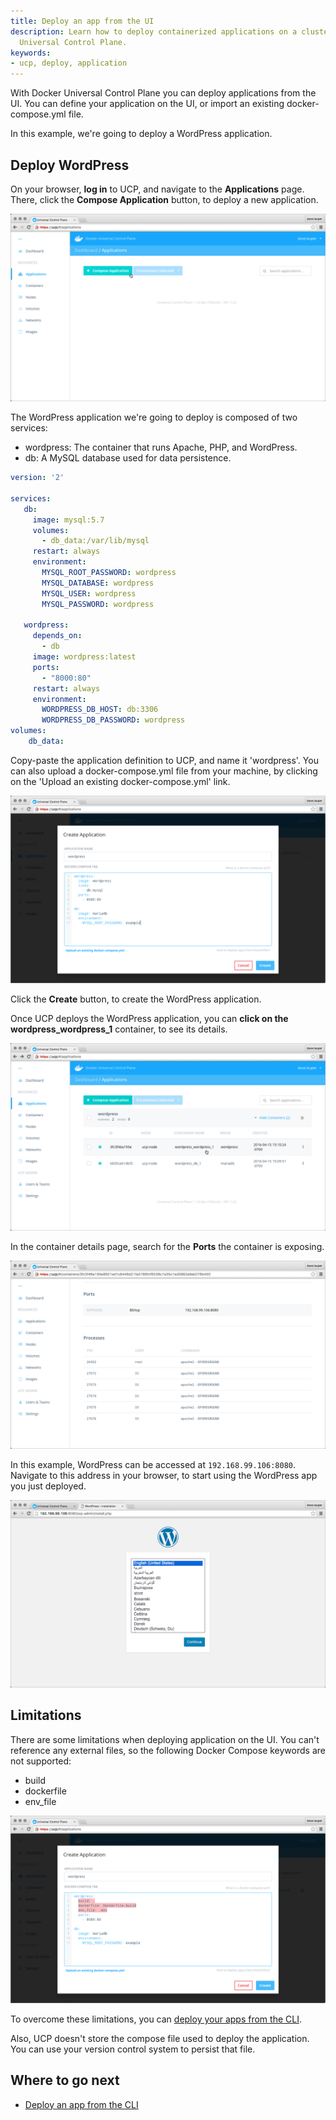 ```yaml
---
title: Deploy an app from the UI
description: Learn how to deploy containerized applications on a cluster, with Docker
  Universal Control Plane.
keywords:
- ucp, deploy, application
---
```


With Docker Universal Control Plane you can deploy applications from the
UI. You can define your application on the UI, or import an existing
docker-compose.yml file.

In this example, we're going to deploy a WordPress application.

## Deploy WordPress

On your browser, **log in** to UCP, and navigate to the **Applications** page.
There, click the **Compose Application** button, to deploy a new application.

![](../images/deploy-app-ui-1.png)

The WordPress application we're going to deploy is composed of two services:

* wordpress: The container that runs Apache, PHP, and WordPress.
* db: A MySQL database used for data persistence.

```yml
version: '2'

services:
   db:
     image: mysql:5.7
     volumes:
       - db_data:/var/lib/mysql
     restart: always
     environment:
       MYSQL_ROOT_PASSWORD: wordpress
       MYSQL_DATABASE: wordpress
       MYSQL_USER: wordpress
       MYSQL_PASSWORD: wordpress

   wordpress:
     depends_on:
       - db
     image: wordpress:latest
     ports:
       - "8000:80"
     restart: always
     environment:
       WORDPRESS_DB_HOST: db:3306
       WORDPRESS_DB_PASSWORD: wordpress
volumes:
    db_data:
```

Copy-paste the application definition to UCP, and name it 'wordpress'.
You can also upload a docker-compose.yml file from your machine, by clicking on
the 'Upload an existing docker-compose.yml' link.

![](../images/deploy-app-ui-2.png)

Click the **Create** button, to create the WordPress application.

Once UCP deploys the WordPress application, you can
**click on the wordpress_wordpress_1** container, to see its details.

![](../images/deploy-app-ui-3.png)

In the container details page, search for the **Ports** the container is
exposing.

![](../images/deploy-app-ui-4.png)

In this example, WordPress can be accessed at `192.168.99.106:8080`.
Navigate to this address in your browser, to start using the WordPress app you
just deployed.

![](../images/deploy-app-ui-5.png)


## Limitations

There are some limitations when deploying application on the UI. You can't
reference any external files, so the following Docker Compose keywords are not
supported:

* build
* dockerfile
* env_file

![](../images/deploy-app-ui-6.png)

To overcome these limitations, you can
[deploy your apps from the CLI](deploy-app-cli.md).

Also, UCP doesn't store the compose file used to deploy the application. You can
use your version control system to persist that file.

## Where to go next

* [Deploy an app from the CLI](deploy-app-cli.md)
